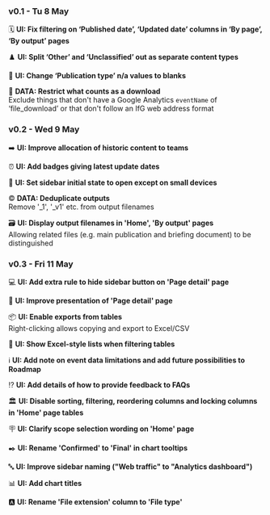 ### v0.1 - Tu 8 May
🗓️ **UI: Fix filtering on ‘Published date’, ‘Updated date’ columns in ‘By page’, ‘By output’ pages**

♟️ **UI: Split ‘Other’ and ‘Unclassified’ out as separate content types**

📖 **UI: Change ‘Publication type’ n/a values to blanks**

📂 **DATA: Restrict what counts as a download**\
Exclude things that don't have a Google Analytics `eventName` of ‘file_download’ or that don't follow an IfG web address format

### v0.2 - Wed 9 May
➡️ **UI: Improve allocation of historic content to teams**

⏰ **UI: Add badges giving latest update dates**

📲 **UI: Set sidebar initial state to open except on small devices**

©️ **DATA: Deduplicate outputs**\
Remove '_1', '_v1' etc. from output filenames

🗃️ **UI: Display output filenames in 'Home', 'By output' pages**\
Allowing related files (e.g. main publication and briefing document) to be distinguished

### v0.3 - Fri 11 May
💻 **UI: Add extra rule to hide sidebar button on 'Page detail' page**

💄 **UI: Improve presentation of 'Page detail' page**

📦 **UI: Enable exports from tables**\
Right-clicking allows copying and export to Excel/CSV

📃 **UI: Show Excel-style lists when filtering tables**

ℹ️ **UI: Add note on event data limitations and add future possibilities to Roadmap**

⁉️ **UI: Add details of how to provide feedback to FAQs**

🏛️ **UI: Disable sorting, filtering, reordering columns and locking columns in 'Home' page tables**

🪧 **UI: Clarify scope selection wording on 'Home' page**

✒️ **UI: Rename 'Confirmed' to 'Final' in chart tooltips**

🔤 **UI: Improve sidebar naming ("Web traffic" to "Analytics dashboard")**

📊 **UI: Add chart titles**

🅰️ **UI: Rename 'File extension' column to 'File type'**
